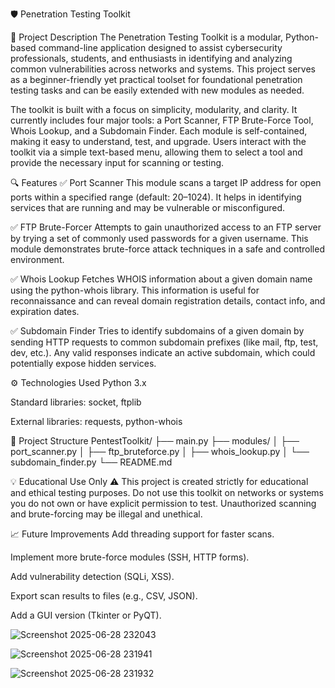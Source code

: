 🛡️ Penetration Testing Toolkit


📄 Project Description
The Penetration Testing Toolkit is a modular, Python-based command-line application designed to assist cybersecurity professionals, students, and enthusiasts in identifying and analyzing common vulnerabilities across networks and systems. This project serves as a beginner-friendly yet practical toolset for foundational penetration testing tasks and can be easily extended with new modules as needed.

The toolkit is built with a focus on simplicity, modularity, and clarity. It currently includes four major tools: a Port Scanner, FTP Brute-Force Tool, Whois Lookup, and a Subdomain Finder. Each module is self-contained, making it easy to understand, test, and upgrade. Users interact with the toolkit via a simple text-based menu, allowing them to select a tool and provide the necessary input for scanning or testing.

🔍 Features
✅ Port Scanner
This module scans a target IP address for open ports within a specified range (default: 20–1024). It helps in identifying services that are running and may be vulnerable or misconfigured.

✅ FTP Brute-Forcer
Attempts to gain unauthorized access to an FTP server by trying a set of commonly used passwords for a given username. This module demonstrates brute-force attack techniques in a safe and controlled environment.

✅ Whois Lookup
Fetches WHOIS information about a given domain name using the python-whois library. This information is useful for reconnaissance and can reveal domain registration details, contact info, and expiration dates.

✅ Subdomain Finder
Tries to identify subdomains of a given domain by sending HTTP requests to common subdomain prefixes (like mail, ftp, test, dev, etc.). Any valid responses indicate an active subdomain, which could potentially expose hidden services.

⚙️ Technologies Used
Python 3.x

Standard libraries: socket, ftplib

External libraries: requests, python-whois


📁 Project Structure
PentestToolkit/
├── main.py
├── modules/
│   ├── port_scanner.py
│   ├── ftp_bruteforce.py
│   ├── whois_lookup.py
│   └── subdomain_finder.py
└── README.md

💡 Educational Use Only
⚠️ This project is created strictly for educational and ethical testing purposes. 
Do not use this toolkit on networks or systems you do not own or have explicit permission to test. Unauthorized scanning and brute-forcing may be illegal and unethical.

📈 Future Improvements
Add threading support for faster scans.

Implement more brute-force modules (SSH, HTTP forms).

Add vulnerability detection (SQLi, XSS).

Export scan results to files (e.g., CSV, JSON).

Add a GUI version (Tkinter or PyQT).




![Screenshot 2025-06-28 232043](https://github.com/user-attachments/assets/8290a6c6-dcac-4428-9048-3231d634b34a)



![Screenshot 2025-06-28 231941](https://github.com/user-attachments/assets/f126f7de-1e44-4317-a818-46747359f1b4)



![Screenshot 2025-06-28 231932](https://github.com/user-attachments/assets/884f9a1c-67b5-45f8-a0d9-84cfe07ab034)
